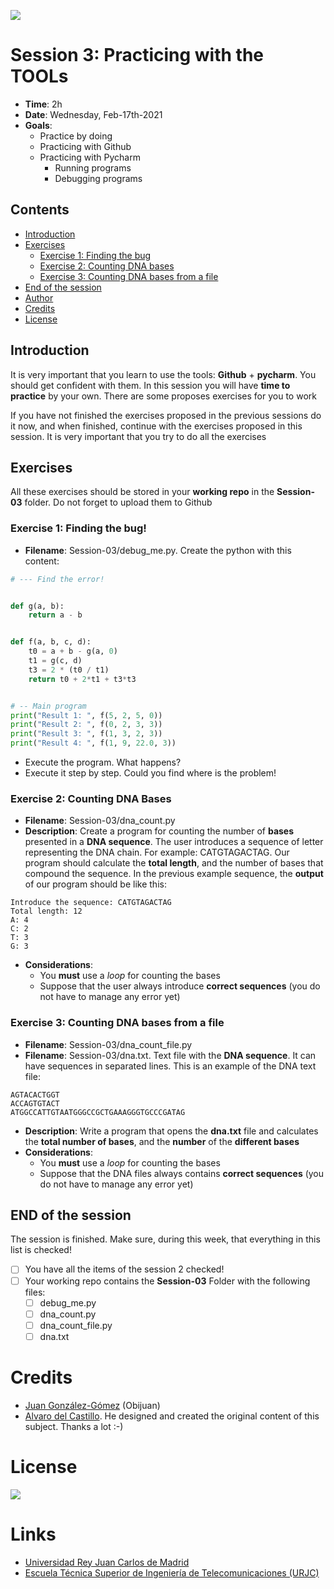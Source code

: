 ![](https://github.com/davidrol6/2020-2021-PNE/raw/master/s2-tool-2/Cover/Cover.png)

# Session 3: Practicing with the TOOLs

* **Time**: 2h
* **Date**: Wednesday, Feb-17th-2021
* **Goals**:
  * Practice by doing
  * Practicing with Github
  * Practicing with Pycharm
    * Running programs
    * Debugging programs

## Contents

* [Introduction](#introduction)  
* [Exercises](#exercises)
  * [Exercise 1: Finding the bug](#exercise-1-finding-the-bug)  
  * [Exercise 2: Counting DNA bases](#exercise-2-counting-dna-bases)
  * [Exercise 3: Counting DNA bases from a file](#exercise-3-counting-dna-bases-from-a-file)
* [End of the session](#end-of-the-session)
* [Author](#author)
* [Credits](#credits)
* [License](#license) 

## Introduction

It is very important that you learn to use the tools: **Github** + **pycharm**. You should get confident with them. In this session you will have **time to practice** by your own. There are some proposes exercises for you to work

If you have not finished the exercises proposed in the previous sessions do it now, and when finished, continue with the exercises proposed in this session. It is very important that you try to do all the exercises

## Exercises

All these exercises should be stored in your **working repo** in the **Session-03** folder. Do not forget to upload them to Github


### Exercise 1: Finding the bug!
* **Filename**: Session-03/debug_me.py. Create the python with this content:
```python
# --- Find the error!


def g(a, b):
    return a - b


def f(a, b, c, d):
    t0 = a + b - g(a, 0)
    t1 = g(c, d)
    t3 = 2 * (t0 / t1)
    return t0 + 2*t1 + t3*t3


# -- Main program
print("Result 1: ", f(5, 2, 5, 0))
print("Result 2: ", f(0, 2, 3, 3))
print("Result 3: ", f(1, 3, 2, 3))
print("Result 4: ", f(1, 9, 22.0, 3))
```

* Execute the program. What happens?
* Execute it step by step. Could you find where is the problem!

### Exercise 2: Counting DNA Bases

* **Filename**: Session-03/dna_count.py
* **Description**: Create a program for counting the number of **bases** presented in a **DNA sequence**. The user introduces a sequence of letter representing the DNA chain. For example: CATGTAGACTAG. Our program should calculate the **total length**, and the number of bases that compound the sequence. In the previous example sequence, the **output** of our program should be like this:

```
Introduce the sequence: CATGTAGACTAG
Total length: 12
A: 4
C: 2
T: 3
G: 3
```
* **Considerations**: 
  * You **must** use a *loop* for counting the bases
  * Suppose that the user always introduce **correct sequences** (you do not have to manage any error yet)

### Exercise 3: Counting DNA bases from a file

* **Filename**: Session-03/dna_count_file.py
* **Filename**: Session-03/dna.txt. Text file with the **DNA sequence**. It can have sequences in separated lines. This is an example of the DNA text file: 
```
AGTACACTGGT
ACCAGTGTACT
ATGGCCATTGTAATGGGCCGCTGAAAGGGTGCCCGATAG
```
* **Description**: Write a program that opens the **dna.txt** file and calculates the **total number of bases**, and the **number** of the **different bases**
* **Considerations**: 
  * You **must** use a *loop* for counting the bases
  * Suppose that the DNA files always contains **correct sequences** (you do not have to manage any error yet)

## END of the session

The session is finished. Make sure, during this week, that everything in this list is checked!

* [ ] You have all the items of the session 2 checked!
* [ ] Your working repo contains the **Session-03** Folder with the following files:
  * [ ] debug_me.py
  * [ ] dna_count.py
  * [ ] dna_count_file.py
  * [ ] dna.txt

# Credits
* [Juan González-Gómez](https://github.com/Obijuan) (Obijuan)
* [Alvaro del Castillo](https://github.com/acs). He designed and created the original content of this subject. Thanks a lot :-)

# License

![](https://github.com/Obijuan/digital-electronics-with-open-FPGAs-tutorial/raw/master/wiki/portada/attribution-share-alike-creative-commons-license.png)

# Links

* [Universidad Rey Juan Carlos de Madrid](https://www.urjc.es/)
* [Escuela Técnica Superior de Ingeniería de Telecomunicaciones (URJC)](https://www.urjc.es/universidad/facultades/escuela-tecnica-superior-de-ingenieria-de-las-telecomunicaciones/content/etsit-escuela-tecnica-superior-de-ingenieria-de-telecomunicacion)